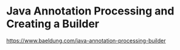 # Java Annotation Processing and Creating a Builder

<https://www.baeldung.com/java-annotation-processing-builder>


